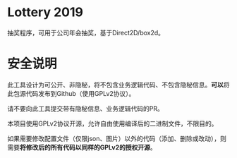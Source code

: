 # Lottery 2019

抽奖程序，可用于公司年会抽奖，基于Direct2D/box2d。

# 安全说明

此工具设计为可公开、非隐秘，将不包含业务逻辑代码、不包含隐秘信息。**可以**将此包源代码发布到Github（使用GPLv2协议）。

请不要向此工具提交带有隐秘信息、业务逻辑代码的PR。

本项目使用GPLv2协议开源，允许自由使用编译后的二进制文件，不限目的。

如果需要修改配置文件（仅限json、图片）以外的代码（添加、删除或改动），则需要**将修改后的所有代码以同样的GPLv2的授权开源**。